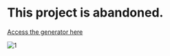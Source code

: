 # This project is abandoned.

[Access the generator here](https://tryhardhusky.github.io/csgo-sticker-signature-generator/)  
  
![1](https://i.imgur.com/tauslP6.gif)
